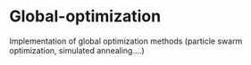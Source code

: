 # Global-optimization
Implementation of global optimization methods (particle swarm optimization, simulated annealing....)
